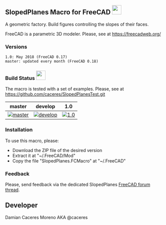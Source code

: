 ## SlopedPlanes Macro for FreeCAD <img src="https://github.com/caceres/SlopedPlanesMacro/blob/master/SlopedPlanes.png" height="30"/>
A geometric factory. Build figures controlling the slopes of their faces.

FreeCAD is a parametric 3D modeler. Please, see at https://freecadweb.org/

### Versions

    1.0: May 2018 (FreeCAD 0.17)
    master: updated every month (FreeCAD 0.18)

### Build Status <img src="https://blog.travis-ci.com/images/travis-mascot-200px.png" height="30"/>

The macro is tested with a set of examples. Please, see at https://github.com/caceres/SlopedPlanesTest.git

| master | develop | 1.0 |
|:------:|:-------:|:----:|
|[![master][SlopedPlanesMacro-master-status]][travis-branches]|[![develop][SlopedPlanesMacro-develop-status]][travis-branches]|[![1.0][SlopedPlanesMacro-1.0-status]][travis-branches]|

[SlopedPlanesMacro-master-status]: https://travis-ci.org/caceres/SlopedPlanesMacro.svg?branch=master
[SlopedPlanesMacro-develop-status]: https://travis-ci.org/caceres/SlopedPlanesMacro.svg?branch=develop
[SlopedPlanesMacro-1.0-status]: https://travis-ci.org/caceres/SlopedPlanesMacro.svg?branch=1.0
[travis-branches]: https://travis-ci.org/caceres/SlopedPlanesMacro/branches
[travis-builds]: https://travis-ci.org/caceres/SlopedPlanesMacro/builds

### Installation
To use this macro, please:

* Download the ZIP file of the desired version 
* Extract it at "~/.FreeCAD/Mod"
* Copy the file "SlopedPlanes.FCMacro" at "~/.FreeCAD"

### Feedback
Please, send feedback via the dedicated SlopedPlanes [FreeCAD forum thread](https://forum.freecadweb.org/viewtopic.php?f=24&t=25337). 

## Developer
Damian Caceres Moreno AKA @caceres 
